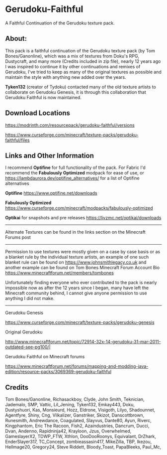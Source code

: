 # Gerudoku-Faithful
A Faithful Continuation of the Gerudoku texture pack.


**About**:
------------
This pack is a faithful continuation of the Gerudoku texture pack (by Tom Bones/Ganonline),
which was a mix of textures from Doku's RPG, Dustycraft, and many more (Credits included in zip file),
nearly 12 years ago I was inspired to continue it by other continuations and remixes of Gerudoku,
I've tried to keep as many of the original textures as possible and maintain the style with anything new added over the years.

**Tyken132** (creator of Tydoku) contacted many of the old texture artists to collaborate on Gerudoku Genesis,
it is through this collaboration that Gerudoku Faithful is now maintained.


Download Locations
------------------------------

https://modrinth.com/resourcepack/gerudoku-faithful/versions

https://www.curseforge.com/minecraft/texture-packs/gerudoku-faithful/files


**Links and Other Information**
------------------------------

I recommend **Optifine** for full functionality of the pack.
For Fabric I'd recommend the **Fabulously Optimized** modpack for ease of use, or https://lambdaurora.dev/optifine_alternatives/ for a list of Optifine alternatives

**Optifine**
https://www.optifine.net/downloads

**Fabulously Optimized**
https://www.curseforge.com/minecraft/modpacks/fabulously-optimized

**Optikai**
for snapshots and pre releases
https://livzmc.net/optikai/downloads


------------------------------

Alternate Textures can be found in the links section on the Minecraft Forums post

------------------------------

Permission to use textures were mostly given on a case by case basis or as a blanket rule by the individual texture artists, 
an example of one such blanket rule can be found on https://www.johnsmithlegacy.co.uk
and another example can be found on Tom Bones Minecraft Forum Account Bio
https://www.minecraftforum.net/members/tombones

Unfortunately finding everyone who ever contributed to the pack is nearly impossible now as after the 12 years since I began, many have left the Minecraft community behind, I cannot give anyone permission to use anything I did not make.

------------------------------


Gerudoku Genesis

https://www.curseforge.com/minecraft/texture-packs/gerudoku-genesis


Original Gerudoku

http://www.minecraftforum.net/topic/72914-32x-14-gerudoku-31-mar-2011-outdated-see-pg100/|


Gerudoku Faithful on Minecraft forums

https://www.minecraftforum.net/forums/mapping-and-modding-java-edition/resource-packs/3069369-gerudoku-faithful


Credits
------------------------------

Tom Bones/Ganonline, Richasackboy, Clyde, John Smith, Teknician, Jademalo, SMP, Vattic,
Lil_Jening, Tyken132, Emkay443, Doku, Dustyshuori, Kas, Monsieurd, Hozz, Eldrone, Visigoth, Lilyo, Shadounnet, Agentfyre, Shiny, Cng, Vilkalizer, Ganstriker, Skizot, Danscottbrown, Runesmith, Andrewdance, Coagulated, Slayvus, Dante80, Ayun, Riverc, Kingphantom, Eric The Racoon, Fish2, Azaindustries, Dancrum, Ducci, Dvan, Andenno, Rapidninja42, Krayloon, Jzus, Overwhelmed,
GameslayerX2, TDWP_FTW, Xthlon, DooDooRoonys, Equivalant, DrZhark,
EnderSlayer317, TC_Concept, zombieassasin417, MikeZilla, TBP, Ikezou, Hellmage20, Gregory24, Steve Riddett,
Bloody_Toast, PapaBleeks, Paul_Mc,
